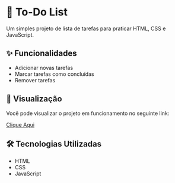 # 📝 To-Do List

Um simples projeto de lista de tarefas para praticar HTML, CSS e JavaScript.

## ✨ Funcionalidades

*   Adicionar novas tarefas
*   Marcar tarefas como concluídas
*   Remover tarefas

## 🚀 Visualização

Você pode visualizar o projeto em funcionamento no seguinte link:

[Clique Aqui](https://to-do-list-three-taupe-51.vercel.app/)

## 🛠️ Tecnologias Utilizadas

*   HTML
*   CSS
*   JavaScript
